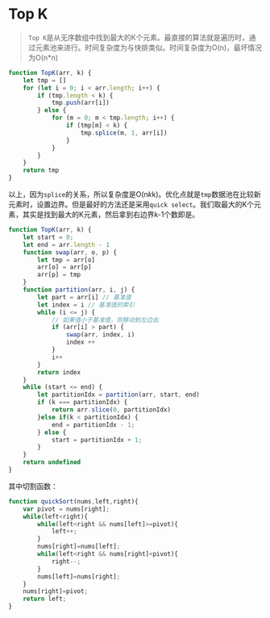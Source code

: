 # Top K

> `Top K`是从无序数组中找到最大的K个元素。最直接的算法就是遍历时，通过元素池来进行。时间复杂度为与快排类似。时间复杂度为O(n)，最坏情况为O(n*n)

```javascript
function TopK(arr, k) {
	let tmp = []
	for (let i = 0; i < arr.length; i++) {
		if (tmp.length < k) {
			tmp.push(arr[i])
		} else {
			for (m = 0; m < tmp.length; i++) {
				if (tmp[m] < k) {
					tmp.splice(m, 1, arr[i])
				}
			}
		}
	}
	return tmp
}
```
以上，因为`splice`的关系，所以复杂度是O(n*k*k)。优化点就是`tmp`数据池在比较新元素时，设置边界。但是最好的方法还是采用`quick select`。我们取最大的K个元素，其实是找到最大的K元素，然后拿到右边界k-1个数即是。

```javascript
function TopK(arr, k) {
	let start = 0;
	let end = arr.length - 1
	function swap(arr, o, p) {
		let tmp = arr[o]
		arr[o] = arr[p]
		arr[p] = tmp
	}
	function partition(arr, i, j) {
		let part = arr[i] // 基准值
		let index = i // 基准值的索引
		while (i <= j) {
			// 如果值小于基准值，则移动到左边去
			if (arr[i] > part) {
				swap(arr, index, i)
				index ++
			}
			i++
		}
		return index
	}
	while (start <= end) {
		let partitionIdx = partition(arr, start, end)
		if (k === partitionIdx) {
			return arr.slice(0, partitionIdx)
		}else if(k < partitionIdx) {
            end = partitionIdx - 1;
        } else {
            start = partitionIdx + 1;
        }
	}
	return undefined
}
```

其中切割函数：

```javaScript
function quickSort(nums,left,right){
	var pivot = nums[right];
	while(left<right){
		while(left<right && nums[left]>=pivot){
			left++;
		}
		nums[right]=nums[left];
		while(left<right && nums[right]<pivot){
			right--;
		}
		nums[left]=nums[right];
	}
	nums[right]=pivot;
	return left;
}
```
